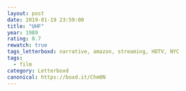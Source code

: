 ```yaml
---
layout: post 
date: 2019-01-19 23:59:00
title: "UHF"
year: 1989
rating: 0.7
rewatch: true
tags_letterboxd: narrative, amazon, streaming, HDTV, NYC
tags:
  - film
category: Letterboxd
canonical: https://boxd.it/Chm0N
---
```

